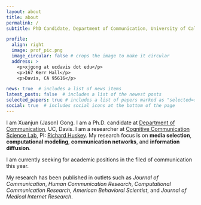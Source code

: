 ```yaml
---
layout: about
title: about
permalink: /
subtitle: PhD Candidate, Department of Communication, University of California, Davis.

profile:
  align: right
  image: prof_pic.png
  image_circular: false # crops the image to make it circular
  address: >
    <p>xjgong at ucdavis dot edu</p>
    <p>167 Kerr Hall</p>
    <p>Davis, CA 95616</p>

news: true  # includes a list of news items
latest_posts: false  # includes a list of the newest posts
selected_papers: true # includes a list of papers marked as "selected={true}"
social: true  # includes social icons at the bottom of the page
---
```


I am Xuanjun (Jason) Gong. I am a Ph.D. candidate at [Department of Communication](https://communication.ucdavis.edu/), UC, Davis. I am a researcher at [Cognitive Communication Science Lab](https://cogcommscience.com/), PI: [Richard Huskey](https://scholar.google.com/citations?user=Y3SasXsAAAAJ&hl=en). My research focus is on **media selection**, **computational modeling**, **communication networks**, and **information diffusion**. 

I am currently seeking for academic positions in the filed of communication this year. 

My research has been published in outlets such as *Journal of Communication*, *Human Communication Research*, *Computational Communication Research*, *American Behavioral Scientist*,
and *Journal of Medical Internet Research*.
